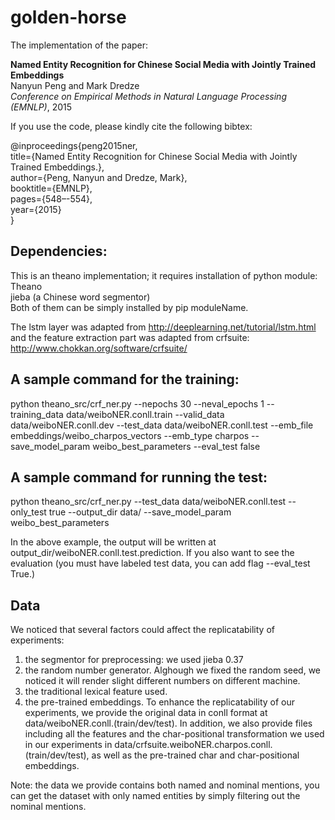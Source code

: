 # golden-horse

The implementation of the paper:

**Named Entity Recognition for Chinese Social Media with Jointly Trained Embeddings**  
Nanyun Peng and Mark Dredze  
*Conference on Empirical Methods in Natural Language Processing (EMNLP)*, 2015  

If you use the code, please kindly cite the following bibtex:

@inproceedings{peng2015ner,  
title={Named Entity Recognition for Chinese Social Media with Jointly Trained Embeddings.},  
author={Peng, Nanyun and Dredze, Mark},  
booktitle={EMNLP},  
pages={548–-554},  
year={2015}  
}

## Dependencies:
This is an theano implementation; it requires installation of python module:  
Theano  
jieba (a Chinese word segmentor)  
Both of them can be simply installed by pip moduleName.

The lstm layer was adapted from http://deeplearning.net/tutorial/lstm.html and the feature extraction part was adapted from crfsuite: http://www.chokkan.org/software/crfsuite/

## A sample command for the training:
python theano_src/crf_ner.py --nepochs 30 --neval_epochs 1 --training_data data/weiboNER.conll.train --valid_data data/weiboNER.conll.dev --test_data data/weiboNER.conll.test --emb_file embeddings/weibo_charpos_vectors --emb_type charpos --save_model_param weibo_best_parameters --eval_test false

## A sample command for running the test:
python theano_src/crf_ner.py --test_data data/weiboNER.conll.test --only_test true --output_dir data/ --save_model_param weibo_best_parameters

In the above example, the output will be written at output_dir/weiboNER.conll.test.prediction. If you also want to see the evaluation (you must have labeled test data, you can add flag --eval_test True.)


## Data
We noticed that several factors could affect the replicatability of experiments:  
1. the segmentor for preprocessing: we used jieba 0.37   
2. the random number generator. Alghough we fixed the random seed, we noticed it will render slight different numbers on different machine.  
3. the traditional lexical feature used.  
4. the pre-trained embeddings.
To enhance the replicatability of our experiments, we provide the original data in conll format at data/weiboNER.conll.(train/dev/test). In addition, we also provide files including all the features and the char-positional transformation we used in our experiments in data/crfsuite.weiboNER.charpos.conll.(train/dev/test), as well as the pre-trained char and char-positional embeddings.

Note: the data we provide contains both named and nominal mentions, you can get the dataset with only named entities by simply filtering out the nominal mentions.
